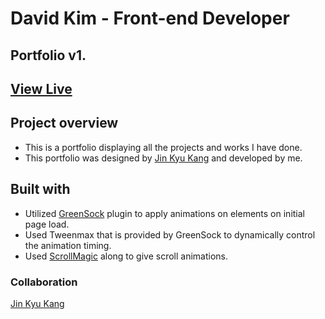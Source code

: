 # David Kim - Front-end Developer
## Portfolio v1.

## [View Live](https://holahoon.github.io/holahoon/)

## Project overview
- This is a portfolio displaying all the projects and works I have done.
- This portfolio was designed by [Jin Kyu Kang](https://jinkyukang.com/work) and developed by me.

## Built with
- Utilized [GreenSock](https://greensock.com/gsap/) plugin to apply animations on elements on initial page load.
- Used Tweenmax that is provided by GreenSock to dynamically control the animation timing.
- Used [ScrollMagic](https://scrollmagic.io/) along to give scroll animations.

### Collaboration
[Jin Kyu Kang](https://jinkyukang.com/work)
